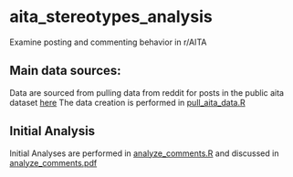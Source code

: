 # aita_stereotypes_analysis
Examine posting and commenting behavior in r/AITA

## Main data sources: 
Data are sourced from pulling data from reddit for posts in the public aita dataset [here](https://github.com/iterative/aita_dataset)
The data creation is performed in [pull_aita_data.R](https://github.com/pkress/aita_stereotypes_analysis/blob/main/pull_aita_data.R)



## Initial Analysis

Initial Analyses are performed in [analyze_comments.R](https://github.com/pkress/aita_stereotypes_analysis/blob/main/analyze_comments.R) and discussed in [analyze_comments.pdf](https://github.com/pkress/aita_stereotypes_analysis/blob/main/analyze_comments.pdf)
